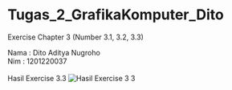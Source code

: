 # Tugas_2_GrafikaKomputer_Dito

Exercise Chapter 3 (Number 3.1, 3.2, 3.3)

Nama : Dito Aditya Nugroho
 <br />
Nim  : 1201220037
 <br />
 <br />
Hasil Exercise 3.3
![Hasil Exercise 3 3](https://github.com/Dito-7/Tugas_2_GrafikaKomputer_Dito/assets/112498814/64d999f2-1da9-40b9-b0d7-e7b72677d65f)
